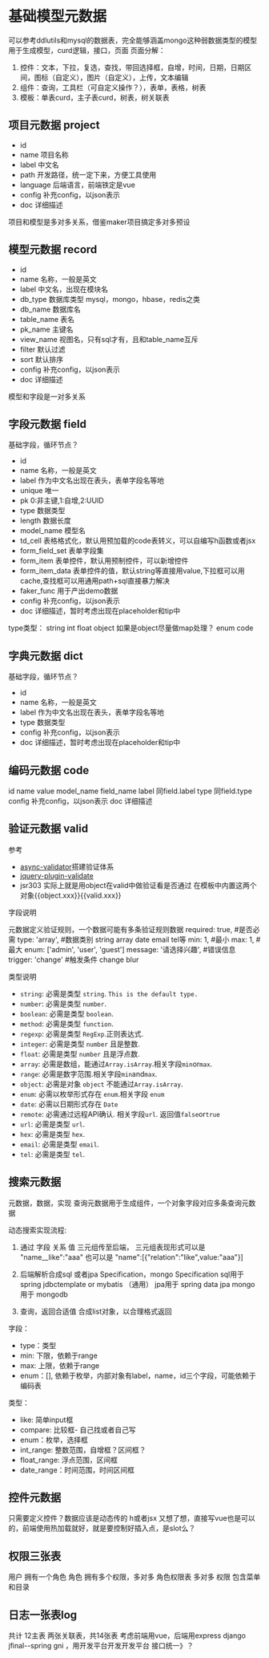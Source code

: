 # 基础模型元数据

可以参考ddlutils和mysql的数据表，完全能够涵盖mongo这种弱数据类型的模型
用于生成模型，curd逻辑，接口，页面
页面分解：
1. 控件：文本，下拉，复选，查找，带回选择框，自增，时间，日期，日期区间，图标（自定义），图片（自定义），上传，文本编辑
2. 组件：查询，工具栏（可自定义操作？），表单，表格，树表
3. 模板：单表curd，主子表curd，树表，树关联表

## 项目元数据 project
- id
- name 项目名称
- label 中文名
- path 开发路径，统一定下来，方便工具使用
- language 后端语言，前端铁定是vue
- config 补充config，以json表示
- doc 详细描述

项目和模型是多对多关系，借鉴maker项目搞定多对多预设

## 模型元数据 record
- id
- name 名称，一般是英文
- label 中文名，出现在模块名
- db_type 数据库类型 mysql，mongo，hbase，redis之类
- db_name 数据库名
- table_name 表名
- pk_name 主键名
- view_name 视图名，只有sql才有，且和table_name互斥
- filter 默认过滤
- sort 默认排序
- config 补充config，以json表示
- doc 详细描述

模型和字段是一对多关系

## 字段元数据 field
基础字段，循环节点？
- id
- name 名称，一般是英文
- label 作为中文名出现在表头，表单字段名等地
- unique 唯一
- pk 0:非主键,1:自增,2:UUID
- type 数据类型
- length 数据长度
- model_name 模型名
- td_cell 表格格式化，默认用预加载的code表转义，可以自编写h函数或者jsx
- form_field_set 表单字段集
- form_item 表单控件，默认用预制控件，可以新增控件
- form_item_data 表单控件的值，默认string等直接用value,下拉框可以用cache,查找框可以用通用path+sql直接暴力解决
- faker_func 用于产出demo数据
- config 补充config，以json表示
- doc 详细描述，暂时考虑出现在placeholder和tip中
<!-- - obejct_detail language+company.project.domain.Model -->

type类型：
string
int
float
object 如果是object尽量做map处理？
enum
code

## 字典元数据 dict
基础字段，循环节点？
- id
- name 名称，一般是英文
- label 作为中文名出现在表头，表单字段名等地
- type 数据类型
- config 补充config，以json表示
- doc 详细描述，暂时考虑出现在placeholder和tip中

## 编码元数据 code
id
name
value
model_name
field_name
label 同field.label
type 同field.type
config 补充config，以json表示
doc 详细描述


## 验证元数据 valid
参考
- [async-validator](https://github.com/yiminghe/async-validator)搭建验证体系
- [jquery-plugin-validate](http://www.runoob.com/jquery/jquery-plugin-validate.html)
- jsr303
实际上就是用object在valid中做验证看是否通过
在模板中内置这两个对象{{object.xxx}}{{valid.xxx}}


字段说明

元数据定义验证规则，一个数据可能有多条验证规则数据
required: true, #是否必需
type: 'array',  #数据类别 string array date email tel等
min: 1,			#最小
max: 1,			#最大
enum: ['admin', 'user', 'guest']
message: '请选择兴趣', #错误信息
trigger: 'change'      #触发条件 change blur

类型说明

* `string`: 必需是类型 `string`. `This is the default type.`
* `number`: 必需是类型 `number`.
* `boolean`: 必需是类型 `boolean`.
* `method`: 必需是类型 `function`.
* `regexp`: 必需是类型 `RegExp`.正则表达式.
* `integer`: 必需是类型 `number` 且是整数.
* `float`: 必需是类型 `number` 且是浮点数.
* `array`: 必需是数组，能通过`Array.isArray`.相关字段`min`or`max`.
* `range`: 必需是数字范围.相关字段`min`and`max`.
* `object`: 必需是对象 `object` 不能通过`Array.isArray`.
* `enum`: 必需以枚举形式存在 `enum`.相关字段 `enum`
* `date`: 必需以日期形式存在 `Date`
* `remote`: 必需通过远程API确认. 相关字段`url`. 返回值`false`or`true`
* `url`: 必需是类型 `url`.
* `hex`: 必需是类型 `hex`.
* `email`: 必需是类型 `email`.
* `tel`: 必需是类型 `tel`.

## 搜索元数据
元数据，数据，实现
查询元数据用于生成组件，一个对象字段对应多条查询元数据

动态搜索实现流程:
1. 通过 字段 关系 值 三元组传至后端，
三元组表现形式可以是
"name__like":"aaa"
也可以是
"name":[{"relation":"like",value:"aaa"}]

2. 后端解析合成sql 或者jpa Specification，mongo Specification
sql用于 spring jdbctemplate or mybatis （通用）
jpa用于 spring data jpa
mongo用于 mongodb

3. 查询，返回合适值
合成list对象，以合理格式返回


字段：
- type：类型
- min: 下限，依赖于range
- max: 上限，依赖于range
- enum：[], 依赖于枚举，内部对象有label，name，id三个字段，可能依赖于编码表

类型：
- like:  简单input框
- compare: 比较框- 自己找或者自己写
- enum：枚举，选择框
- int_range: 整数范围，自增框？区间框？
- float_range: 浮点范围，区间框
- date_range：时间范围，时间区间框

## 控件元数据
只需要定义控件？数据应该是动态传的
h或者jsx
又想了想，直接写vue也是可以的，前端使用热加载就好，就是要控制好插入点，是slot么？

## 权限三张表
用户 拥有一个角色
角色 拥有多个权限，多对多
角色权限表 多对多
权限 包含菜单和目录

## 日志一张表log
共计 12主表 两张关联表，共14张表
考虑前端用vue，后端用express django jfinal--spring gni ，用开发平台开发开发平台
接口统一》？
